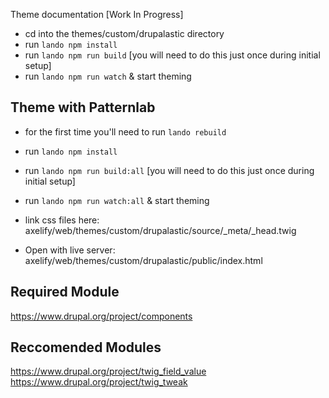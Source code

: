 Theme documentation [Work In Progress]

- cd into the themes/custom/drupalastic directory
- run `lando npm install`
- run `lando npm run build` [you will need to do this just once during initial setup]
- run `lando npm run watch` & start theming

## Theme with Patternlab
- for the first time you'll need to run `lando rebuild`

- run `lando npm install`
- run `lando npm run build:all` [you will need to do this just once during initial setup]
- run `lando npm run watch:all` & start theming

- link css files here: axelify/web/themes/custom/drupalastic/source/_meta/_head.twig
- Open with live server: axelify/web/themes/custom/drupalastic/public/index.html

## Required Module
https://www.drupal.org/project/components

## Reccomended Modules
https://www.drupal.org/project/twig_field_value
https://www.drupal.org/project/twig_tweak